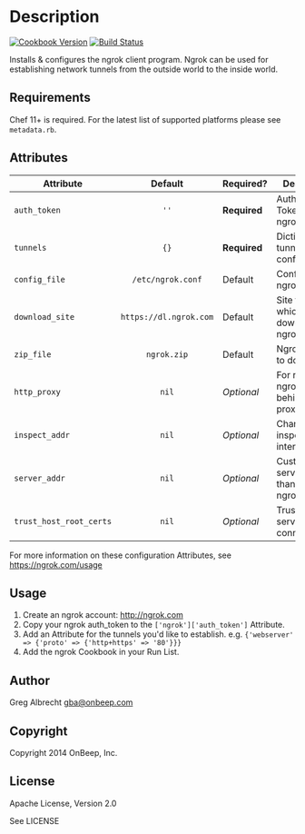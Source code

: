 Description
===========
[![Cookbook Version](http://img.shields.io/cookbook/v/ngrok.svg)][cookbook]
[![Build Status](http://img.shields.io/travis/onbeep-cookbooks/ngrok.svg)][travis]

[cookbook]: https://community.opscode.com/cookbooks/ngrok
[travis]: http://travis-ci.org/onbeep-cookbooks/ngrok

Installs & configures the ngrok client program. Ngrok can be used for establishing
network tunnels from the outside world to the inside world.


Requirements
------------
Chef 11+ is required. For the latest list of supported platforms please see `metadata.rb`.


Attributes
----------
| Attribute               | Default                | Required?    | Description                                   |
|-------------------------|:----------------------:|--------------|-----------------------------------------------|
| `auth_token`            | `''`                   | **Required** | Authentication Token for ngrok.com            |
| `tunnels`               | `{}`                   | **Required** | Dictionary of tunnel configurations.          |
| `config_file`           | `/etc/ngrok.conf`      | Default      | Config file for ngrok client.                 |
| `download_site`         | `https://dl.ngrok.com` | Default      | Site from which to download ngrok.            |
| `zip_file`              | `ngrok.zip`            | Default      | Ngrok archive to download.                    |
| `http_proxy`            | `nil`                  | *Optional*   | For running ngrok client behind a HTTP proxy. |
| `inspect_addr`          | `nil`                  | *Optional*   | Change web inspection interface.              |
| `server_addr`           | `nil`                  | *Optional*   | Custom ngrok server (other than ngrok.com)    |
| `trust_host_root_certs` | `nil`                  | *Optional*   | Trust custom server TLS connections           |

For more information on these configuration Attributes, see https://ngrok.com/usage

Usage
-----
1. Create an ngrok account: http://ngrok.com
2. Copy your ngrok auth_token to the `['ngrok']['auth_token']` Attribute.
3. Add an Attribute for the tunnels you'd like to establish. e.g. `{'webserver' => {'proto' => {'http+https' => '80'}}}`
4. Add the ngrok Cookbook in your Run List.



Author
------
Greg Albrecht <gba@onbeep.com>


Copyright
---------
Copyright 2014 OnBeep, Inc.


License
-------
Apache License, Version 2.0

See LICENSE
